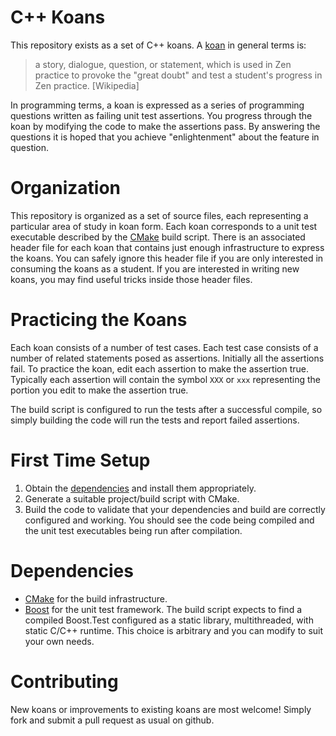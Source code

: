 # C++ Koans

This repository exists as a set of C++ koans.  A [koan](https://en.wikipedia.org/wiki/K%C5%8Dan) in general terms is:

> a story, dialogue, question, or statement, which is used in Zen practice to provoke the "great doubt" and test
> a student's progress in Zen practice. [Wikipedia]

In programming terms, a koan is expressed as a series of programming questions written as failing unit test assertions.
You progress through the koan by modifying the code to make  the assertions pass.  By answering the questions it is
hoped that you achieve "enlightenment" about the feature in question.

# Organization

This repository is organized as a set of source files, each representing a particular area of study in koan form.
Each koan corresponds to a unit test executable described by the [CMake](http://www.cmake.org) build script.
There is an associated header file for each koan that contains just enough infrastructure to express the koans.
You can safely ignore this header file if you are only interested in consuming the koans as a student.  If you
are interested in writing new koans, you may find useful tricks inside those header files.

# Practicing the Koans

Each koan consists of a number of test cases.  Each test case consists of a number of related statements posed
as assertions.  Initially all the assertions fail.  To practice the koan, edit each assertion to make the
assertion true.  Typically each assertion will contain the symbol `XXX` or `xxx` representing the portion you
edit to make the assertion true.

The build script is configured to run the tests after a successful compile, so simply building the code will run
the tests and report failed assertions.

# First Time Setup

1. Obtain the [dependencies](#dependencies) and install them appropriately.
2. Generate a suitable project/build script with CMake.
3. Build the code to validate that your dependencies and build are correctly configured and working.  You should
   see the code being compiled and the unit test executables being run after compilation.

# Dependencies

- [CMake](http://www.cmake.org) for the build infrastructure.
- [Boost](http://www.boost.org) for the unit test framework.  The build script expects to find a compiled Boost.Test
  configured as a static library, multithreaded, with static C/C++ runtime.  This choice is arbitrary and you can
  modify to suit your own needs.
  
# Contributing

New koans or improvements to existing koans are most welcome!  Simply fork and submit a pull request as usual on github.
